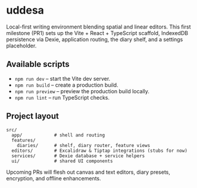 # uddesa

Local-first writing environment blending spatial and linear editors. This first milestone (PR1) sets up the Vite + React + TypeScript scaffold, IndexedDB persistence via Dexie, application routing, the diary shelf, and a settings placeholder.

## Available scripts

- `npm run dev` – start the Vite dev server.
- `npm run build` – create a production build.
- `npm run preview` – preview the production build locally.
- `npm run lint` – run TypeScript checks.

## Project layout

```
src/
  app/            # shell and routing
  features/
    diaries/      # shelf, diary router, feature views
  editors/        # Excalidraw & Tiptap integrations (stubs for now)
  services/       # Dexie database + service helpers
  ui/             # shared UI components
```

Upcoming PRs will flesh out canvas and text editors, diary presets, encryption, and offline enhancements.
